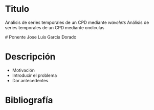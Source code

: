 # Titulo
Análisis de series temporales de un CPD mediante *wavelets*
Análisis de series temporales de un CPD mediante ondículas

# Ponente
Jose Luis García Dorado

# Descripción
- Motivación
- Introducir el problema
- Dar antecedentes

# Bibliografía


